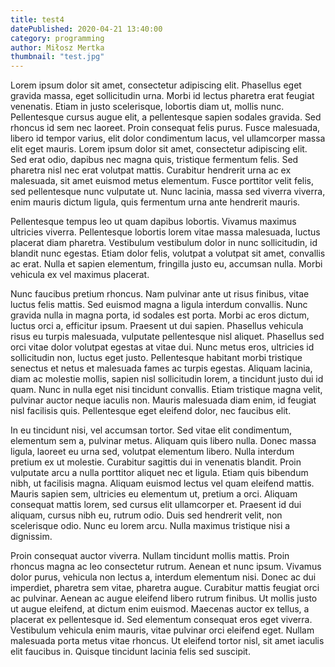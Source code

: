 ```yaml
---
title: test4
datePublished: 2020-04-21 13:40:00
category: programming
author: Miłosz Mertka
thumbnail: "test.jpg"
---
```


Lorem ipsum dolor sit amet, consectetur adipiscing elit. Phasellus eget gravida massa, eget sollicitudin urna. Morbi id lectus pharetra erat feugiat venenatis. Etiam in justo scelerisque, lobortis diam ut, mollis nunc. Pellentesque cursus augue elit, a pellentesque sapien sodales gravida. Sed rhoncus id sem nec laoreet. Proin consequat felis purus. Fusce malesuada, libero id tempor varius, elit dolor condimentum lacus, vel ullamcorper massa elit eget mauris. Lorem ipsum dolor sit amet, consectetur adipiscing elit. Sed erat odio, dapibus nec magna quis, tristique fermentum felis. Sed pharetra nisl nec erat volutpat mattis. Curabitur hendrerit urna ac ex malesuada, sit amet euismod metus elementum. Fusce porttitor velit felis, sed pellentesque nunc vulputate ut. Nunc lacinia, massa sed viverra viverra, enim mauris dictum ligula, quis fermentum urna ante hendrerit mauris.

<!--EndFragment-->

Pellentesque tempus leo ut quam dapibus lobortis. Vivamus maximus ultricies viverra. Pellentesque lobortis lorem vitae massa malesuada, luctus placerat diam pharetra. Vestibulum vestibulum dolor in nunc sollicitudin, id blandit nunc egestas. Etiam dolor felis, volutpat a volutpat sit amet, convallis ac erat. Nulla et sapien elementum, fringilla justo eu, accumsan nulla. Morbi vehicula ex vel maximus placerat.

Nunc faucibus pretium rhoncus. Nam pulvinar ante ut risus finibus, vitae luctus felis mattis. Sed euismod magna a ligula interdum convallis. Nunc gravida nulla in magna porta, id sodales est porta. Morbi ac eros dictum, luctus orci a, efficitur ipsum. Praesent ut dui sapien. Phasellus vehicula risus eu turpis malesuada, vulputate pellentesque nisl aliquet. Phasellus sed orci vitae dolor volutpat egestas at vitae dui. Nunc metus eros, ultricies id sollicitudin non, luctus eget justo. Pellentesque habitant morbi tristique senectus et netus et malesuada fames ac turpis egestas. Aliquam lacinia, diam ac molestie mollis, sapien nisl sollicitudin lorem, a tincidunt justo dui id quam. Nunc in nulla eget nisi tincidunt convallis. Etiam tristique magna velit, pulvinar auctor neque iaculis non. Mauris malesuada diam enim, id feugiat nisl facilisis quis. Pellentesque eget eleifend dolor, nec faucibus elit.

In eu tincidunt nisi, vel accumsan tortor. Sed vitae elit condimentum, elementum sem a, pulvinar metus. Aliquam quis libero nulla. Donec massa ligula, laoreet eu urna sed, volutpat elementum libero. Nulla interdum pretium ex ut molestie. Curabitur sagittis dui in venenatis blandit. Proin vulputate arcu a nulla porttitor aliquet nec et ligula. Etiam quis bibendum nibh, ut facilisis magna. Aliquam euismod lectus vel quam eleifend mattis. Mauris sapien sem, ultricies eu elementum ut, pretium a orci. Aliquam consequat mattis lorem, sed cursus elit ullamcorper et. Praesent id dui aliquam, cursus nibh eu, rutrum odio. Duis sed hendrerit velit, non scelerisque odio. Nunc eu lorem arcu. Nulla maximus tristique nisi a dignissim.

Proin consequat auctor viverra. Nullam tincidunt mollis mattis. Proin rhoncus magna ac leo consectetur rutrum. Aenean et nunc ipsum. Vivamus dolor purus, vehicula non lectus a, interdum elementum nisi. Donec ac dui imperdiet, pharetra sem vitae, pharetra augue. Curabitur mattis feugiat orci ac pulvinar. Aenean ac augue eleifend libero rutrum finibus. Ut mollis justo ut augue eleifend, at dictum enim euismod. Maecenas auctor ex tellus, a placerat ex pellentesque id. Sed elementum consequat eros eget viverra. Vestibulum vehicula enim mauris, vitae pulvinar orci eleifend eget. Nullam malesuada porta metus vitae rhoncus. Ut eleifend tortor nisl, sit amet iaculis elit faucibus in. Quisque tincidunt lacinia felis sed suscipit.
